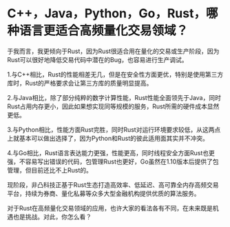 # C++，Java，Python，Go，Rust，哪种语言更适合高频量化交易领域？

于我而言，我更倾向于Rust，因为Rust很适合用在量化的交易或生产阶段，因为Rust可以很好地降低交易代码中潜在的Bug，也容易进行生产调试。

1.与C++相比，Rust的性能相差无几，但是在安全性方面更优，特别是使用第三方库时，Rust的严格要求会让第三方库的质量明显提高。

2.与Java相比，除了部分纯粹的数字计算性能，Rust性能全面领先于Java，同时Rust占用内存更小，因此如果想实现同等规模的服务，Rust所需的硬件成本显然更低。

3.与Python相比，性能方面Rust完胜，同时Rust对运行环境要求较低，从这两点上就基本可以做出选择了，因为Python和Rust的彼此适用面其实并不冲突。

4.与Go相比，Rust语言表达能力更强，性能更高，同时线程安全方面Rust也更强，不容易写出错误的代码，包管理Rust也更好，Go虽然在1.10版本后提供了包管理，但目前还比不上Rust的。

现阶段，非凸科技正基于Rust生态打造高效率、低延迟、高可靠全内存高频交易平台，持续为券商、量化私募等众多大型金融机构提供优质的算法服务。

对于Rust在高频量化交易领域的应用，也许大家的看法各有不同，在未来既是机遇也是挑战。对此，你怎么看？